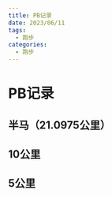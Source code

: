 ```yaml
---
title: PB记录
date: 2023/06/11
tags:
  - 跑步
categories:
  - 跑步
---
```


# PB记录

## 半马（21.0975公里）

<time-line type="3"></time-line>

## 10公里

<time-line type="2"></time-line>

## 5公里

<time-line type="1"></time-line>
